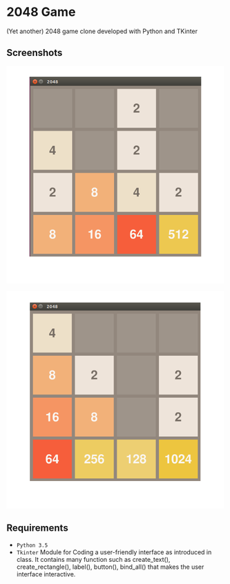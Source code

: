 # 2048 Game
(Yet another) 2048 game clone developed with Python and TKinter

## Screenshots

![alt text](https://github.com/Prophet1999/FrontEnd-and-Dashboard-Developer/blob/4a9b40a81b21d8f585eb2dd19269b515605ea6fc/2048_c.png)

![alt text](https://github.com/Prophet1999/FrontEnd-and-Dashboard-Developer/blob/4a9b40a81b21d8f585eb2dd19269b515605ea6fc/2048_2_c.png)


## Requirements
* ```Python 3.5```
* ```Tkinter``` Module for Coding a user-friendly interface as introduced in class. 
 It contains many function such as create_text(), create_rectangle(), label(), button(), bind_all() that makes the user interface interactive.


